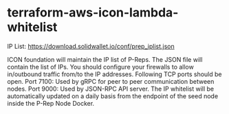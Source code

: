 # terraform-aws-icon-lambda-whitelist


IP List: https://download.solidwallet.io/conf/prep_iplist.json

ICON foundation will maintain the IP list of P-Reps. The JSON file will contain the list of IPs. You should configure your firewalls to allow in/outbound traffic from/to the IP addresses. Following TCP ports should be open.
Port 7100: Used by gRPC for peer to peer communication between nodes.
Port 9000: Used by JSON-RPC API server.
The IP whitelist will be automatically updated on a daily basis from the endpoint of the seed node inside the P-Rep Node Docker.
